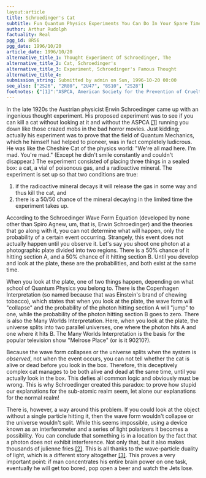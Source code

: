 ```yaml
---
layout:article
title: Schroedinger's Cat
subtitle: Fun Quantum Physics Experiments You Can Do In Your Spare Time!
author: Arthur Rudolph
factuality: Real
pgg_id: 8R56
pgg_date: 1996/10/20
article_date: 1996/10/20
alternative_title_1: Thought Experiment Of Schroedinger, The
alternative_title_2: Cat, Schroedinger's
alternative_title_3: Experiment, Schroedinger's Famous Thought
alternative_title_4: 
submission_string: Submitted by admin on Sun, 1996-10-20 00:00
see_also: ["2S26", "2R80", "2U47", "8S10", "2S28"]
footnotes: {"[1]":"ASPCA, American Society for the Prevention of Cruelty to Animals, a fun American concept.","[2]":"A popular American infomercial-like term. Used often in cheesy commercials for Ginsu knives and the like.","[3]":"Because one path of the interferometer is blocked, the beam splitter which usually recombines the two beams split at the entrance of the interferometer acts differently. Even if only one photon is sent through the system, and it doesn't hit the object, interference will not occur. This means a photon detector set up in a region that usually shows canceling interference now has a 50-50 chance of being hit, proving that something is blocking the path. For information on how to do it with better than 50% chances, see the article in October 1996's Scientific American, \"Quantum Seeing in the Dark\" by Paul Kwiat, Harald Weinfurter, and Anton Zeilinger."}
---
```

<div>
<p>In the late 1920s the Austrian physicist Erwin Schroedinger came up with an ingenious thought experiment. His proposed experiment was to see if you can kill a cat without looking at it and without the ASPCA <a href="#footnotes.1" class="footnote-link">[1]</a> running you down like those crazed mobs in the bad horror movies. Just kidding; actually his experiment was to prove that the field of Quantum Mechanics, which he himself had helped to pioneer, was in fact completely ludicrous. He was like the Cheshire Cat of the physics world: "We're all mad here. I'm mad. You're mad." (Except he didn't smile constantly and couldn't disappear.) The experiment consisted of placing three things in a sealed box: a cat, a vial of poisonous gas, and a radioactive mineral. The experiment is set up so that two conditions are true:</p>
<ol>
<li value="1">if the radioactive mineral decays it will release the gas in some way and thus kill the cat, and</li>
<li value="2">there is a 50/50 chance of the mineral decaying in the limited time the experiment takes up.</li>
</ol>
<p>According to the Schroedinger Wave Form Equation (developed by none other than Spiro Agnew, um, that is, Erwin Schroedinger) and the theories that go along with it, you can not determine what will happen, only the probability of a certain event occurring. Strangely, this event does not actually happen until you observe it. Let's say you shoot one photon at a photographic plate divided into two regions. There is a 50% chance of it hitting section A, and a 50% chance of it hitting section B. Until you develop and look at the plate, these are the probabilities, and both exist at the same time.</p>
<p>When you look at the plate, one of two things happen, depending on what school of Quantum Physics you belong to. There is the Copenhagen Interpretation (so named because that was Einstein's brand of chewing tobacco), which states that when you look at the plate, the wave form will "collapse" and the probability of the photon hitting section A will "jump" to one, while the probability of the photon hitting section B goes to zero. There is also the Many Worlds Interpretation. Here, when you look at the plate, the universe splits into two parallel universes, one where the photon hits A and one where it hits B. The Many Worlds Interpretation is the basis for the popular television show "Melrose Place" (or is it 90210?).</p>
<p>Because the wave form collapses or the universe splits when the system is <em>observed</em>, not when the event occurs, you can not tell whether the cat is alive or dead before you look in the box. Therefore, this deceptively complex cat manages to be both alive and dead at the same time, until you actually look in the box. This defies all common logic and obviously must be wrong. This is why Schroedinger created this paradox: to prove how stupid our explanations for the sub-atomic realm seem, let alone our explanations for the normal realm!</p>
<p>There is, however, a way around this problem. If you could look at the object without a single particle hitting it, then the wave form wouldn't collapse or the universe wouldn't split. While this seems impossible, using a device known as an interferometer and a series of light polarizers it becomes a possibility. You can conclude that something is in a location by the fact that a photon does not exhibit interference. Not only that, but it also makes thousands of julienne fries <a href="#footnotes.2" class="footnote-link">[2]</a>. This is all thanks to the wave-particle duality of light, which is a different story altogether <a href="#footnotes.3" class="footnote-link">[3]</a>. This proves a very important point: if man concentrates his entire brain power on one task, eventually he will get too bored, pop open a beer and watch the Jets lose.</p>
</div>
